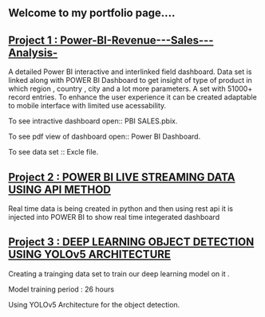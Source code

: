 
## Welcome to my portfolio page....

## [Project 1 : Power-BI-Revenue---Sales---Analysis-](https://github.com/Deepanshu-Daga/Power-BI-Revenue---Sales---Analysis-)
A detailed Power BI interactive and interlinked field dashboard. Data set is linked along with POWER BI Dashboard to get insight of type of product in which region , country , city and a lot more parameters. A set with 51000+ record entries. To enhance the user experience it can be created adaptable to mobile interface with limited use acessability.

To see intractive dashboard open:: PBI SALES.pbix.

To see pdf view of dashboard open:: Power BI Dashboard.

To see data set :: Excle file.

## [Project 2 : POWER BI LIVE STREAMING DATA USING API METHOD](https://github.com/Deepanshu-Daga/Python-projects-Level-1/tree/main/POWER%20BI%20LIVE%20STREAMING%20DATA%20USING%20API%20METHOD)
Real time data is being created in python and then using rest api it is injected into POWER BI to show real time integerated dashboard




## [Project 3 : DEEP LEARNING OBJECT DETECTION USING YOLOv5 ARCHITECTURE](https://drive.google.com/drive/folders/1my2biX48br28AnN6QWmQipgD1B-arXf_?usp=sharing)

Creating a trainging data set to train our deep learning model on it .

Model training period : 26 hours

Using YOLOv5 Architecture for the object detection.

